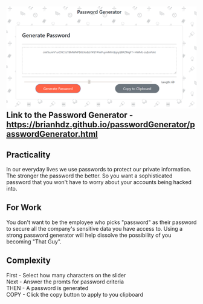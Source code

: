 ![Password Generator Screenshot](screenShot.PNG)
Link to the Password Generator - https://brianhdz.github.io/passwordGenerator/passwordGenerator.html
-------------------------------------------

Practicality
-------------------------------------------
In our everyday lives we use passwords to protect our private
information. The stronger the password the better. So you want
a sophisticated password that you won't have to worry about 
your accounts being hacked into.

For Work
-------------------------------------------
You don't want to be the employee who picks "password" as their password
to secure all the company's sensitive data you have access to.
Using a strong password generator will help dissolve the possibility 
of you becoming "That Guy".

Complexity
-------------------------------------------
First - Select how many characters on the slider  
Next - Answer the promts for password criteria  
THEN - A password is generated  
COPY - Click the copy button to apply to you clipboard
